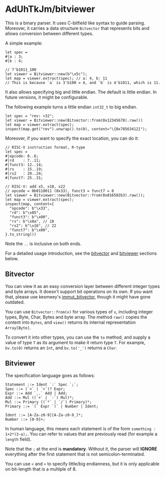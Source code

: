 # AdUhTkJm/bitviewer

This is a binary parser. It uses C-bitfield like syntax to guide parsing. Moreover, it carries a data structure `Bitvector` that represents bits and allows conversion between different types.

A simple example:

```mbt
let spec =
#|a : 3;
#|b : 4;

// 7'b1011_100
let viewer = Bitviewer::new(b"\x5c");
let map = viewer.extract(spec); // a: 4, b: 11
// This is because `a` is 3'b100 = 4, and `b` is 4'b1011, which is 11.
```

It also allows specifying big and little endian. The default is little endian. In future versions, it might be configurable.

The following example turns a little endian `int32_t` to big endian.

```mbt
let spec = "rev: >32";
let viewer = Bitviewer::new(Bitvector::from(0x12345678).raw())
let map = viewer.extract(spec);
inspect(map.get("rev").unwrap().to(0), content="\{0x78563412}");
```

Moreover, if you want to specify the exact location, you can do it:

```mbt
// RISC-V instruction format, R-type
let spec =
#|opcode: 0..6;
#|rd    : 7..11;
#|funct3: 12..14;
#|rs    : 15..19;
#|rs2   : 20..24;
#|funct7: 25..31;

// RISC-V: add x5, x10, x22
// opcode = 0b0110011 (0x33), funct3 = funct7 = 0
let viewer = Bitviewer::new(Bitvector::from(0x016502b3).raw());
let map = viewer.extract(spec);
inspect(map, content={
  "opcode": b"\x33",
  "rd": b"\x05",
  "funct3": b"\x00",
  "rs": b"\x0a", // 10
  "rs2": b"\x16", // 22
  "funct7": b"\x00",
}.to_string())
```

Note the `..` is inclusive on both ends.

For a detailed usage introduction, see the [bitvector](#bitvector) and [bitviewer](#bitviewer) sections below.

## Bitvector

You can view it as an easy conversion layer between different integer types and byte arrays. It doesn't support bit operations on its own. If you want that, please use kesmeey's [immut_bitvector](https://mooncakes.io/docs/kesmeey/immut_BitVector), though it might have gone outdated.

You can use `Bitvector::from(x)` for various types of `x`, including integer types, Byte, Char, Bytes and byte array. The method `raw()` copies the content into `Bytes`, and `view()` returns its internal representation `Array[Byte]`. 

To convert it into other types, you can use the `to` method, and supply a value of type `T` as its argument to make it return type `T`. For example, `bv.to(0)` returns an `Int`, and `bv.to('_')` returns a `Char`.

## Bitviewer

The specification language goes as follows:

```antlr
Statement ::= Ident `:` Spec `;`;
Spec ::= (`<` | `>`)? Expr;
Expr ::= Add `..` Add | Add;
Add ::= Mul ((`+` | `-`) Mul)*;
Mul ::= Primary ((`*` | `/`) Primary)*;
Primary ::= `(` Expr `)` | Number | Ident;

Ident ::= [A-Za-z0-9][A-Za-z0-9_]*;
Number ::= [0-9]+;
```

In human language, this means each statement is of the form `something : 1+2*(3-a);`. You can refer to values that are previously read (for example a `length` field).

Note that the `;` at the end is **mandatory**. Without it, the parser will **IGNORE** everything after the first statement that is not semicolon-terminated.

You can use `<` and `>` to specify little/big endianness, but it is only applicable on bit-length that is a multiple of 8.

